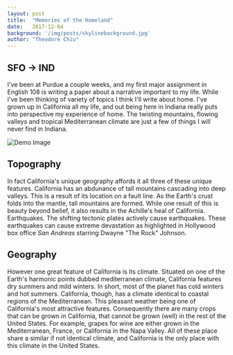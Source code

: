 ```yaml
---
layout: post
title:  "Memories of the Homeland"
date:   2017-12-04 
background: '/img/posts/skylinebackground.jpg'
author: "Theodore Chiu"
---
```


## SFO → IND
I've been at Purdue a couple weeks, and my first major assignment in English 108 is writing a paper about a narrative important to my life. While I've been thinking of variety of topics I think I'll write about home. I've grown up in California all my life, and out being here in Indiana really puts into perspective my experience of home. The twisting mountains, flowing valleys and tropical Mediterranean climate are just a few of things I will never find in Indiana. 


<img class="img-fluid" src="https://source.unsplash.com/Mn9Fa_wQH-M/800x450" alt="Demo Image">

## Topography
In fact California's unique geography affords it all three of these unique features. California has an abdunance of tall mountains cascading into deep valleys. This is a result of its location on a fault line. As the Earth's crust folds into the mantle, tall mountains are formed. While one result of this is beauty beyond belief, it also results in the Achille's heal of California. Earthquakes. The shifting tectonic plates actively cause earthquakes. These earthquakes can cause extreme devastation as highlighted in Hollywood box office *San Andreas* starring Dwayne "The Rock" Johnson. 

## Geography 
However one great feature of California is its climate. Situated on one of the Earth's harmonic points dubbed mediterranean climate, California features dry summers and mild winters. In short, most of the planet has cold winters and hot summers. California, though, has a climate identical to coastal regions of the Mediterranean. This pleasant weather being one of California's most attractive features. Consequently there are many crops that can be grown in California, that cannot be grown (well) in the rest of the United States. For example, grapes for wine are either grown in the Mediterranean, France, or California in the Napa Valley. All of these place share a similar if not identical climate, and California is the only place with this climate in the United States. 